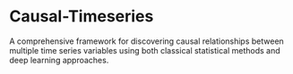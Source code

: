 # Causal-Timeseries
A comprehensive framework for discovering causal relationships between multiple time series variables using both classical statistical methods and deep learning approaches.
